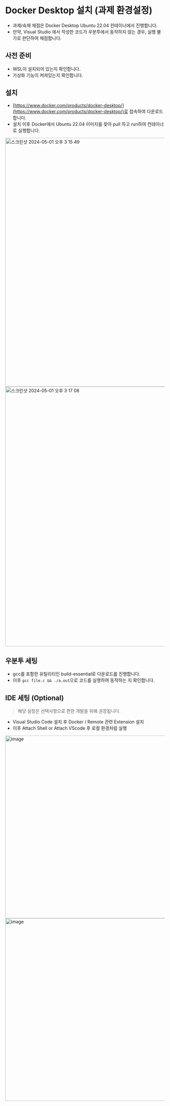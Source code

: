 # Docker Desktop 설치 (과제 환경설정)
- 과제/숙제 채점은 Docker Desktop Ubuntu 22.04 컨테이너에서 진행합니다.
- 만약, Visual Studio 에서 작성한 코드가 우분투에서 동작하지 않는 경우, 실행 불가로 판단하여 채점합니다.

## 사전 준비
- WSL이 설치되어 있는지 확인합니다.
- 가상화 기능이 켜져있는지 확인합니다.

## 설치
- [https://www.docker.com/products/docker-desktop/](https://www.docker.com/products/docker-desktop/)로 접속하여 다운로드합니다.
- 설치 이후 Docker에서 Ubuntu 22.04 이미지를 찾아 pull 하고 run하여 컨테이너로 실행합니다.
<img width="784" alt="스크린샷 2024-05-01 오후 3 15 49" src="https://github.com/inu-it-ta/2024-1-datastructure/assets/108407945/a5359531-3c94-4e03-a7fb-1f74638330e6">
<img width="819" alt="스크린샷 2024-05-01 오후 3 17 08" src="https://github.com/inu-it-ta/2024-1-datastructure/assets/108407945/92ef740c-4694-4783-b3b7-dec7bf7180bc">

## 우분투 세팅
- gcc를 포함한 유틸리티인 build-essential로 다운로드를 진행합니다.
- 이후 `gcc file.c && ./a.out`으로 코드를 실행하여 동작하는 지 확인합니다.

## IDE 세팅 (Optional)
> 해당 설정은 선택사항으로 편한 개발을 위해 권장됩니다.
- Visual Studio Code 설치 후 Docker / Remote 관련 Extension 설치
- 이후 Attach Shell or Attach VScode 후 로컬 환경처럼 실행

<img width="576" alt="image" src="https://github.com/inu-it-ta/2024-1-datastructure/assets/108407945/46f7d372-eefc-47df-9949-e5bc6303531f">
<img width="576" alt="image" src="https://github.com/inu-it-ta/2024-1-datastructure/assets/108407945/9a9ea9f2-edd9-4161-8f42-6f2aef27c737">
